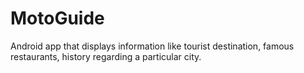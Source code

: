 # MotoGuide
Android app that displays information like tourist destination, famous restaurants, history regarding a particular city.

